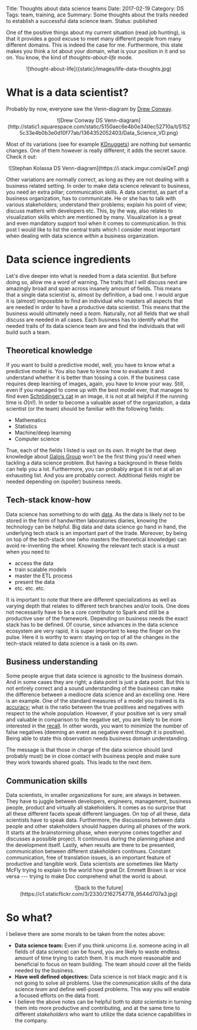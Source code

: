 Title: Thoughts about data science teams
Date: 2017-02-19
Category: DS
Tags: team, training, ace
Summary: Some thoughts about the traits needed to establish a successful data science team.
Status: published


One of the positive things about my current situation (read job hunting), is that it provides a good excuse to meet many different people from many different domains.
This is indeed the case for me.
Furthermore, this state makes you think a lot about your domain, what is your position in it and so on.
You know, the kind of *thoughts-about-life* mode.

<center>![thought-about-life]({static}/images/life-data-thoughts.jpg)</center>

# What is a data scientist?

Probably by now, everyone saw the Venn-diagram by [Drew Conway](http://drewconway.com/zia/2013/3/26/the-data-science-venn-diagram).

<center>![Drew Conway DS Venn-diagram](http://static1.squarespace.com/static/5150aec6e4b0e340ec52710a/t/51525c33e4b0b3e0d10f77ab/1364352052403/Data_Science_VD.png)</center>

Most of its variations (see for example [KDnuggets](http://www.kdnuggets.com/2016/10/battle-data-science-venn-diagrams.html)) are nothing but semantic changes.
One of them however is really different; it adds the secret sauce.
Check it out:

<center>![Stephan Kolassa DS Venn-diagram](https://i.stack.imgur.com/aiQeT.png)</center>

Other variations are normally correct, as long as they are not dealing with a business related setting.
In order to make data science relevant to business, you need an extra pillar; communication skills.
A data scientist, as part of a business organization, has to communicate.
He or she has to talk with various stakeholders; understand their problems; explain his point of view; discuss matters with developers etc.
This, by the way, also relates to visualization skills which are mentioned by many.
Visualization is a great and even mandatory support tool when it comes to communication.
In this post I would like to list the central traits which I consider most important when dealing with data science *within* a business organization.

# Data science ingredients

Let's dive deeper into what is needed from a data scientist.
But before doing so, allow me a word of warning.
The traits that I will discuss next are amazingly broad and span across insanely amount of fields.
This means that a single data scientist is, almost by definition, a bad one.
I would argue it is (almost) impossible to find an individual who masters all aspects that are needed in order to have a productive data scientist.
This means that the business would ultimately need a *team*.
Naturally, not all fields that we shall discuss are needed in all cases.
Each business has to identify what the needed traits of its data science team are and find the individuals that will build such a team.

## Theoretical knowledge
If you want to build a predictive model, well, you have to know what a predictive model is.
You also have to know how to evaluate it and understand whether it is better than tossing a coin.
If the business case requires deep learning of images, again, you have to know your way.
Still, even if you managed to come up with the best model ever, that manages to find even [Schrödinger's cat](https://en.wikipedia.org/wiki/Schr%C3%B6dinger's_cat) in an image, it is not at all helpful if the running time is $O(n!)$.
In order to become a valuable asset of the organization, a data scientist (or the team) should be familiar with the following fields:

* Mathematics
* Statistics
* Machine/deep learning
* Computer science

True, each of the fields I listed is vast on its own.
It might be that deep knowledge about [Galois Group](http://mathworld.wolfram.com/GaloisGroup.html) won't be the first thing you'd need when tackling a data science problem.
But having a background in these fields can help you a lot.
Furthermore, you can probably argue it is not at all an exhausting list.
And you are probably correct.
Additional fields might be needed depending on (spoiler) business needs.

## Tech-stack know-how
Data science has something to do with [data](https://giphy.com/gifs/you-got-it-dude-aVtdz7iNVPI1W).
As the data is likely not to be stored in the form of handwritten laboratories diaries, knowing the technology can be helpful.
Big data and data science go hand in hand, the underlying tech stack is an important part of the trade.
Moreover, by being on top of the tech-stack one (who masters the theoretical knowledge) can avoid re-inventing the wheel.
Knowing the relevant tech stack is a must when you need to

* access the data
* train scalable models
* master the ETL process
* present the data
* etc. etc. etc.

It is important to note that there are different specializations as well as varying depth that relates to different tech branches and/or tools.
One does not necessarily have to be a core contributor to Spark and still be a productive user of the framework.
Depending on business needs the exact stack has to be defined.
Of course, since advances in the data science ecosystem are very rapid, it is super important to keep the finger on the pulse.
Here it is worthy to warn: staying on top of all the changes in the tech-stack related to data science is a task on its own.

## Business understanding
Some people argue that data science is agnostic to the business domain.
And in some cases they are right; a data point is just a data point.
But this is not entirely correct and a sound understanding of the business can make the difference between a mediocre data science and an excelling one.
Here is an example.
One of the standard measures of a model you trained is its [accuracy](https://en.wikipedia.org/wiki/Accuracy_and_precision); what is the ratio between the true positives and negatives with respect to the whole population.
However, if your positive set is very small and valuable in comparison to the negative set, you are likely to be more interested in the [recall](https://en.wikipedia.org/wiki/Precision_and_recall).
In other words, you want to minimize the number of false negatives (deeming an event as negative event though it is positive).
Being able to state this observation needs business domain understanding.

The message is that those in charge of the data science should (and probably must) be in close contact with business people and make sure they work towards shared goals.
This leads to the next item.

## Communication skills
Data scientists, in smaller organizations for sure, are always in between.
They have to juggle between developers, engineers, management, business people, product and virtually all stakeholders.
It comes as no surprise that all these different facets speak different languages.
On top of all these, data scientists have to speak data.
Furthermore, the discussions between data people and other stakeholders should happen during all phases of the work.
It starts at the brainstorming phase, when everyone comes together and discusses a possible project.
It continuous during the planning phase and the development itself.
Lastly, when results are there to be presented, communication between different stakeholders continues.
Constant communication, free of translation issues, is an important feature of productive and tangible work.
Data scientists are sometimes like Marty McFly trying to explain to the world how great Dr. Emmett Brown is or vice versa --- trying to make Doc comprehend what the world is about.

<center>![back to the future](https://c1.staticflickr.com/3/2330/2162754778_9544d707a3.jpg)</center>

# So what?
I believe there are some morals to be taken from the notes above:

* **Data science team:** Even if you think unicorns (i.e. someone acing in all fields of data science) can be found, you are likely to waste endless amount of time trying to catch them.
It is much more reasonable and beneficial to focus on team building.
The team should cover all the fields needed by the business.
* **Have well defined objectives:** Data science is not black magic and it is not going to solve all problems.
Use the communication skills of the data science *team* and define well-posed problems.
This way you will enable a focused efforts on the data front.
* I believe the above notes can be helpful both to _data scientists_ in turning them into more productive and contributing, and at the same time to different _stakeholders_ who want to utilize the data science capabilities in the company.
